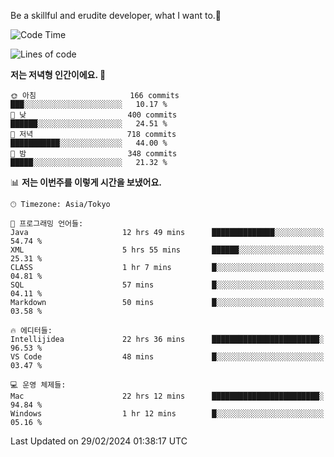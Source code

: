 Be a skillful and erudite developer, what I want to.👶

<!--START_SECTION:waka-->
![Code Time](http://img.shields.io/badge/Code%20Time-461%20hrs%2023%20mins-blue)

![Lines of code](https://img.shields.io/badge/%EC%A0%80%EB%8A%94%20%EC%97%AC%ED%83%9C%EA%B9%8C%EC%A7%80%20-778.2%20thousand%20%EC%A4%84%EC%9D%98%20%EC%BD%94%EB%93%9C%EB%A5%BC%20%EC%9E%91%EC%84%B1%ED%96%88%EC%96%B4%EC%9A%94.-blue)

**저는 저녁형 인간이에요. 🦉** 

```text
🌞 아침                     166 commits         ███░░░░░░░░░░░░░░░░░░░░░░   10.17 % 
🌆 낮　                     400 commits         ██████░░░░░░░░░░░░░░░░░░░   24.51 % 
🌃 저녁                     718 commits         ███████████░░░░░░░░░░░░░░   44.00 % 
🌙 밤　                     348 commits         █████░░░░░░░░░░░░░░░░░░░░   21.32 % 
```


📊 **저는 이번주를 이렇게 시간을 보냈어요.** 

```text
🕑︎ Timezone: Asia/Tokyo

💬 프로그래밍 언어들: 
Java                     12 hrs 49 mins      ██████████████░░░░░░░░░░░   54.74 % 
XML                      5 hrs 55 mins       ██████░░░░░░░░░░░░░░░░░░░   25.31 % 
CLASS                    1 hr 7 mins         █░░░░░░░░░░░░░░░░░░░░░░░░   04.81 % 
SQL                      57 mins             █░░░░░░░░░░░░░░░░░░░░░░░░   04.11 % 
Markdown                 50 mins             █░░░░░░░░░░░░░░░░░░░░░░░░   03.58 % 

🔥 에디터들: 
Intellijidea             22 hrs 36 mins      ████████████████████████░   96.53 % 
VS Code                  48 mins             █░░░░░░░░░░░░░░░░░░░░░░░░   03.47 % 

💻 운영 체제들: 
Mac                      22 hrs 12 mins      ████████████████████████░   94.84 % 
Windows                  1 hr 12 mins        █░░░░░░░░░░░░░░░░░░░░░░░░   05.16 % 
```


 Last Updated on 29/02/2024 01:38:17 UTC
<!--END_SECTION:waka-->
